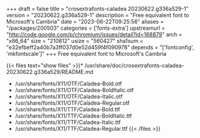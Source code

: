 +++
draft = false
title = "crosextrafonts-caladea 20230622.g336a529-1"
version = "20230622.g336a529-1"
description = "Free equivalent font to Microsoft's Cambria"
date = "2023-06-22T09:25:56"
aliases = "/packages/200503"
categories = ['fonts-extra']
upstreamurl = "http://code.google.com/p/chromium/issues/detail?id=168879"
arch = "x86_64"
size = "210812"
usize = "560427"
sha1sum = "e32efbeff2a40b7a3ff037d0e52d459f4f090978"
depends = "['fontconfig', 'mkfontscale']"
+++
Free equivalent font to Microsoft's Cambria

{{< files text="show files" >}}* /usr/share/doc/crosextrafonts-caladea-20230622.g336a529/README.md
* /usr/share/fonts/X11/OTF/Caladea-Bold.otf
* /usr/share/fonts/X11/OTF/Caladea-BoldItalic.otf
* /usr/share/fonts/X11/OTF/Caladea-Italic.otf
* /usr/share/fonts/X11/OTF/Caladea-Regular.otf
* /usr/share/fonts/X11/TTF/Caladea-Bold.ttf
* /usr/share/fonts/X11/TTF/Caladea-BoldItalic.ttf
* /usr/share/fonts/X11/TTF/Caladea-Italic.ttf
* /usr/share/fonts/X11/TTF/Caladea-Regular.ttf
{{< /files >}}